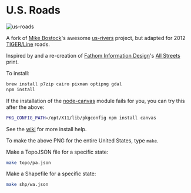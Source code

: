 # U.S. Roads

![us-roads](http://caseypthomas.org/img/us-roads.png)

A fork of [Mike Bostock](https://github.com/mbostock)'s awesome [us-rivers](https://github.com/mbostock/us-rivers) project, but adapted for 2012 [TIGER/Line](http://www.census.gov/geo/maps-data/data/tiger-line.html) roads.

Inspired by and a re-creation of [Fathom Information Design](http://fathom.info/)'s [All Streets](http://fathom.info/allstreets) print.

To install:

```bash
brew install p7zip cairo pixman optipng gdal
npm install
```

If the installation of the [node-canvas](https://github.com/LearnBoost/node-canvas) module fails for you, you can try this after the above:

```bash
PKG_CONFIG_PATH=/opt/X11/lib/pkgconfig npm install canvas
```

See the [wiki](https://github.com/LearnBoost/node-canvas/wiki) for more install help.

To make the above PNG for the entire United States, type `make`. 

Make a TopoJSON file for a specific state:

```bash
make topo/pa.json
```

Make a Shapefile for a specific state:

```bash
make shp/wa.json
```
